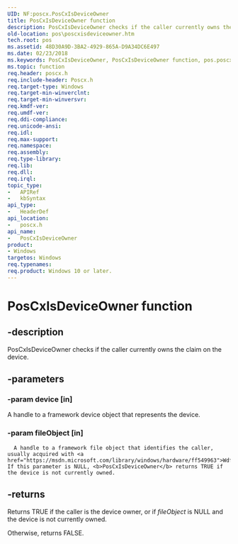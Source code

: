 ```yaml
---
UID: NF:poscx.PosCxIsDeviceOwner
title: PosCxIsDeviceOwner function
description: PosCxIsDeviceOwner checks if the caller currently owns the claim on the device.
old-location: pos\poscxisdeviceowner.htm
tech.root: pos
ms.assetid: 48D30A9D-3BA2-4929-865A-D9A34DC6E497
ms.date: 02/23/2018
ms.keywords: PosCxIsDeviceOwner, PosCxIsDeviceOwner function, pos.poscxisdeviceowner, poscx/PosCxIsDeviceOwner
ms.topic: function
req.header: poscx.h
req.include-header: Poscx.h
req.target-type: Windows
req.target-min-winverclnt: 
req.target-min-winversvr: 
req.kmdf-ver: 
req.umdf-ver: 
req.ddi-compliance: 
req.unicode-ansi: 
req.idl: 
req.max-support: 
req.namespace: 
req.assembly: 
req.type-library: 
req.lib: 
req.dll: 
req.irql: 
topic_type:
-	APIRef
-	kbSyntax
api_type:
-	HeaderDef
api_location:
-	poscx.h
api_name:
-	PosCxIsDeviceOwner
product:
- Windows
targetos: Windows
req.typenames: 
req.product: Windows 10 or later.
---
```


# PosCxIsDeviceOwner function


## -description


PosCxIsDeviceOwner checks if the caller currently owns the claim on the device.


## -parameters




### -param device [in]

A handle to a framework device object that represents the device.


### -param fileObject [in]

      A handle to a framework file object that identifies the caller, usually acquired with <a href="https://msdn.microsoft.com/library/windows/hardware/ff549963">WdfRequestGetFileObject</a>. If this parameter is NULL, <b>PosCxIsDeviceOwner</b> returns TRUE if the device is not currently owned.


## -returns



Returns TRUE if the caller is the device owner, or if <i>fileObject</i> is NULL and the device is not currently owned.

Otherwise, returns FALSE.



